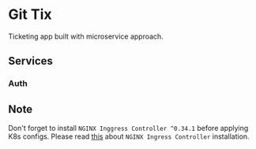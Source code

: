 # Git Tix

Ticketing app built with microservice approach.

## Services

### Auth

## Note

Don't forget to install `NGINX Inggress Controller ^0.34.1` before applying K8s configs. Please read [this](https://kubernetes.github.io/ingress-nginx/deploy) about `NGINX Ingress Controller` installation.
